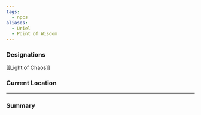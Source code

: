 ```yaml
---
tags:
  - npcs
aliases:
  - Uriel
  - Point of Wisdom
---
```


### Designations
[[Light of Chaos]] 

### Current Location


___
### Summary
